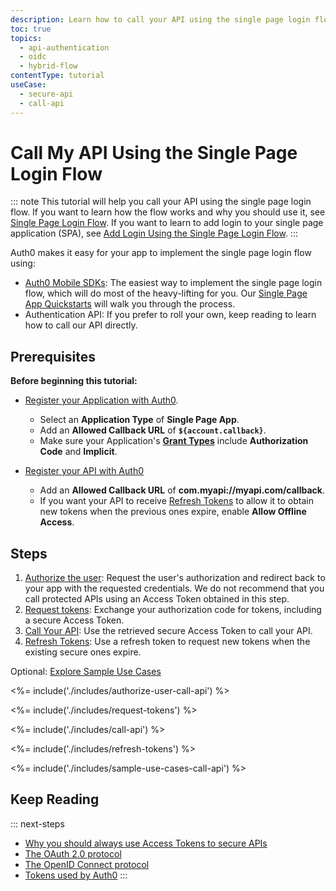 ```yaml
---
description: Learn how to call your API using the single page login flow
toc: true
topics:
  - api-authentication
  - oidc
  - hybrid-flow
contentType: tutorial
useCase:
  - secure-api
  - call-api
---
```

# Call My API Using the Single Page Login Flow

::: note
This tutorial will help you call your API using the single page login flow. If you want to learn how the flow works and why you should use it, see [Single Page Login Flow](/flows/concepts/single-page-login-flow). If you want to learn to add login to your single page application (SPA), see [Add Login Using the Single Page Login Flow](/flows/guides/single-page-login-flow/add-login-using-single-page-login-flow).
:::

Auth0 makes it easy for your app to implement the single page login flow using:

* [Auth0 Mobile SDKs](/libraries): The easiest way to implement the single page login flow, which will do most of the heavy-lifting for you. Our [Single Page App Quickstarts](/quickstart/spa) will walk you through the process.
* Authentication API: If you prefer to roll your own, keep reading to learn how to call our API directly.

## Prerequisites

**Before beginning this tutorial:**

* [Register your Application with Auth0](/applications/spa). 
  * Select an **Application Type** of **Single Page App**.
  * Add an **Allowed Callback URL** of **`${account.callback}`**.
  * Make sure your Application's **[Grant Types](/applications/application-grant-types#how-to-edit-the-application-s-grant_types-property)** include **Authorization Code** and **Implicit**.

* [Register your API with Auth0](/architecture-scenarios/spa-api/part-2#create-the-api)
  * Add an **Allowed Callback URL** of **com.myapi://myapi.com/callback**.
  * If you want your API to receive [Refresh Tokens](/tokens/refresh-token) to allow it to obtain new tokens when the previous ones expire, enable **Allow Offline Access**.

## Steps

1. [Authorize the user](#authorize-the-user): 
Request the user's authorization and redirect back to your app with the requested credentials. We do not recommend that you call protected APIs using an Access Token obtained in this step.
2. [Request tokens](#request-tokens): 
Exchange your authorization code for tokens, including a secure Access Token.
3. [Call Your API](#call-api): 
Use the retrieved secure Access Token to call your API.
4. [Refresh Tokens](#refresh-tokens): 
Use a refresh token to request new tokens when the existing secure ones expire.

Optional: [Explore Sample Use Cases](#sample-use-cases)

<%= include('./includes/authorize-user-call-api') %>

<%= include('./includes/request-tokens') %>

<%= include('./includes/call-api') %>

<%= include('./includes/refresh-tokens') %>

<%= include('./includes/sample-use-cases-call-api') %>

## Keep Reading

::: next-steps
- [Why you should always use Access Tokens to secure APIs](/api-auth/why-use-access-tokens-to-secure-apis)
- [The OAuth 2.0 protocol](/protocols/oauth2)
- [The OpenID Connect protocol](/protocols/oidc)
- [Tokens used by Auth0](/tokens)
:::
